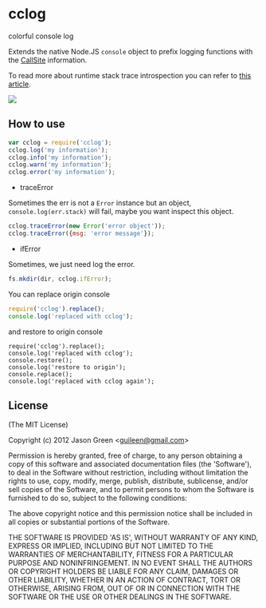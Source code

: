 # cclog

colorful console log

Extends the native Node.JS `console` object to prefix logging functions
with the [CallSite](http://github.com/visionmedia/callsite) information.

To read more about runtime stack trace introspection you can refer to [this
article](http://www.devthought.com/2011/12/22/a-string-is-not-an-error/#beyond).

![](http://club.cnodejs.org/user_data/images/4efc278525fa69ac6900003e/4efc278525fa69ac6900003e1333196595688.png)

## How to use

```js
var cclog = require('cclog');
cclog.log('my information');
cclog.info('my information');
cclog.warn('my information');
cclog.error('my information');
```

* traceError

Sometimes the err is not a `Error` instance but an object, `console.log(err.stack)` will fail, maybe you want 
inspect this object.

```js
cclog.traceError(new Error('error object'));
cclog.traceError({msg: 'error message'});
```

* ifError

Sometimes, we just need log the error.

```js
fs.mkdir(dir, cclog.ifError);
```

You can replace origin console

```js
require('cclog').replace();
console.log('replaced with cclog');
```

and restore to origin console

```JS
require('cclog').replace();
console.log('replaced with cclog');
console.restore();
console.log('restore to origin');
console.replace();
console.log('replaced with cclog again');
```

## License 

(The MIT License)

Copyright (c) 2012 Jason Green &lt;guileen@gmail.com&gt;

Permission is hereby granted, free of charge, to any person obtaining
a copy of this software and associated documentation files (the
'Software'), to deal in the Software without restriction, including
without limitation the rights to use, copy, modify, merge, publish,
distribute, sublicense, and/or sell copies of the Software, and to
permit persons to whom the Software is furnished to do so, subject to
the following conditions:

The above copyright notice and this permission notice shall be
included in all copies or substantial portions of the Software.

THE SOFTWARE IS PROVIDED 'AS IS', WITHOUT WARRANTY OF ANY KIND,
EXPRESS OR IMPLIED, INCLUDING BUT NOT LIMITED TO THE WARRANTIES OF
MERCHANTABILITY, FITNESS FOR A PARTICULAR PURPOSE AND NONINFRINGEMENT.
IN NO EVENT SHALL THE AUTHORS OR COPYRIGHT HOLDERS BE LIABLE FOR ANY
CLAIM, DAMAGES OR OTHER LIABILITY, WHETHER IN AN ACTION OF CONTRACT,
TORT OR OTHERWISE, ARISING FROM, OUT OF OR IN CONNECTION WITH THE
SOFTWARE OR THE USE OR OTHER DEALINGS IN THE SOFTWARE.
